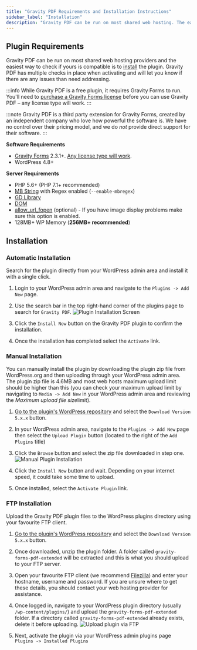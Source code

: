 ```yaml
---
title: "Gravity PDF Requirements and Installation Instructions"
sidebar_label: "Installation"
description: "Gravity PDF can be run on most shared web hosting. The easiest way to check if your web server meets the criteria is to install the plugin. Simple!"
---
```


## Plugin Requirements 

Gravity PDF can be run on most shared web hosting providers and the easiest way to check if yours is compatible is to [install](#install) the plugin. Gravity PDF has multiple checks in place when activating and will let you know if there are any issues than need addressing.

:::info
While Gravity PDF is a free plugin, it requires Gravity Forms to run. You'll need to [purchase a Gravity Forms license](https://rocketgenius.pxf.io/c/1211356/445235/7938) before you can use Gravity PDF – any license type will work.
:::

:::note
Gravity PDF is a third party extension for Gravity Forms, created by an independent company who love how powerful the software is. We have no control over their pricing model, and we do *not* provide direct support for their software.
:::

**Software Requirements**

-   [Gravity Forms](https://rocketgenius.pxf.io/c/1211356/445235/7938) 2.3.1+. [Any license type will work](gravity-forms-compatibility.md#gravityforms-licenses).
-   WordPress 4.8+

**Server Requirements**

-   PHP 5.6+ (PHP 7.1+ recommended)
-   [MB String](http://www.php.net/manual/en/mbstring.installation.php) with Regex enabled (`--enable-mbregex`)
-   [GD Library](http://www.php.net/manual/en/image.installation.php)
-   [DOM](http://php.net/manual/en/intro.dom.php)
-   [allow_url_fopen](https://www.php.net/manual/en/filesystem.configuration.php#ini.allow-url-fopen) (optional) - If you have image display problems make sure this option is enabled.
-   128MB+ WP Memory (**256MB+ recommended**)

## Installation

### Automatic Installation 

Search for the plugin directly from your WordPress admin area and install it with a single click.

1. Login to your WordPress admin area and navigate to the `Plugins -> Add New` page.

1. Use the search bar in the top right-hand corner of the plugins page to search for `Gravity PDF`. 
    ![Plugin Installation Screen](https://resources.gravitypdf.com/uploads/2015/10/automatic-install.png)

1. Click the `Install Now` button on the Gravity PDF plugin to confirm the installation.

1. Once the installation has completed select the `Activate` link. 

### Manual Installation 

You can manually install the plugin by downloading the plugin zip file from WordPress.org and then uploading through your WordPress admin area. The plugin zip file is 4.6MB and most web hosts maximum upload limit should be higher than this (you can check your maximum upload limit by navigating to `Media -> Add New` in your WordPress admin area and reviewing the ​*Maximum upload file size*​ limit).

1. [Go to the plugin's WordPress repository](https://wordpress.org/plugins/gravity-forms-pdf-extended/) and select the `Download Version 5.x.x` button. 

2.  In your WordPress admin area, navigate to the `Plugins -> Add New` page then select the `Upload Plugin` button (located to the right of the `Add Plugins` title)

3.  Click the `Browse` button and select the zip file downloaded in step one. ![Manual Plugin Installation](https://resources.gravitypdf.com/uploads/2015/10/manual-plugin-installation-v5.png)

4.  Click the `Install Now` button and wait. Depending on your internet speed, it could take some time to upload.

5.  Once installed, select the `Activate Plugin` link.

### FTP Installation 

Upload the Gravity PDF plugin files to the WordPress plugins directory using your favourite FTP client.

1. [Go to the plugin's WordPress repository](https://wordpress.org/plugins/gravity-forms-pdf-extended/) and select the `Download Version 5.x.x` button. 

2.  Once downloaded, unzip the plugin folder. A folder called `gravity-forms-pdf-extended` will be extracted and this is what you should upload to your FTP server.

3.  Open your favourite FTP client (we recommend [Filezilla](https://filezilla-project.org/)) and enter your hostname, username and password. If you are unsure where to get these details, you should contact your web hosting provider for assistance.

4.  Once logged in, navigate to your WordPress plugin directory (usually `/wp-content/plugins/`) and upload the `gravity-forms-pdf-extended` folder. If a directory called `gravity-forms-pdf-extended` already exists, delete it before uploading. ![Upload plugin via FTP](https://resources.gravitypdf.com/uploads/2015/10/ftp-upload.png)

5.  Next, activate the plugin via your WordPress admin plugins page `Plugins -> Installed Plugins`
